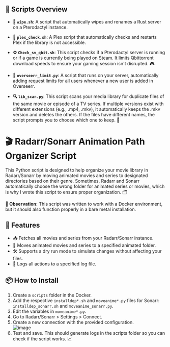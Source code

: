 ## 📂 Scripts Overview

- **🧹 `wipe.sh`**: A script that automatically wipes and renames a Rust server on a Pterodactyl instance.

- **🔄 `plex_check.sh`**: A Plex script that automatically checks and restarts Plex if the library is not accessible.

- **⚙️ `Check_sv_qbit.sh`**: This script checks if a Pterodactyl server is running or if a game is currently being played on Steam. It limits Qbittorrent download speeds to ensure your gaming session isn't disrupted. 🎮

- **👥 `overseerr_limit.py`**: A script that runs on your server, automatically adding request limits for all users whenever a new user is added in Overseerr.

- **🔍 `lib_scan.py`**: This script scans your media library for duplicate files of the same movie or episode of a TV series. If multiple versions exist with different extensions (e.g., .mp4, .mkv), it automatically keeps the .mkv version and deletes the others. If the files have different names, the script prompts you to choose which one to keep. 📁


# 🎬 Radarr/Sonarr Animation Path Organizer Script

This Python script is designed to help organize your movie library in Radarr/Sonarr by moving animated movies and series to designated directories based on their genre. Sometimes, Radarr and Sonarr automatically choose the wrong folder for animated series or movies, which is why I wrote this script to ensure proper organization. 🗂️

**📝 Observation:** This script was written to work with a Docker environment, but it should also function properly in a bare metal installation.

## 🚀 Features

- 📥 Fetches all movies and series from your Radarr/Sonarr instance.
- 🔄 Moves animated movies and series to a specified animated folder.
- 🛠️ Supports a dry run mode to simulate changes without affecting your files.
- 📜 Logs all actions to a specified log file.

## 📦 How to Install 

1. Create a `scripts` folder in the Docker. 
2. Add the respective `installdep*.sh` and `moveanime*.py` files for Sonarr: `installdep_sonarr.sh` and `moveanime_sonarr.py`.
3. Edit the variables in `moveanime*.py`.
4. Go to Radarr/Sonarr > Settings > Connect.
5. Create a new connection with the provided configuration.  
   ![image](https://github.com/user-attachments/assets/950c9fa8-c624-4187-9888-d482169ba710)
6. Test and save. This should generate logs in the scripts folder so you can check if the script works. 📈
